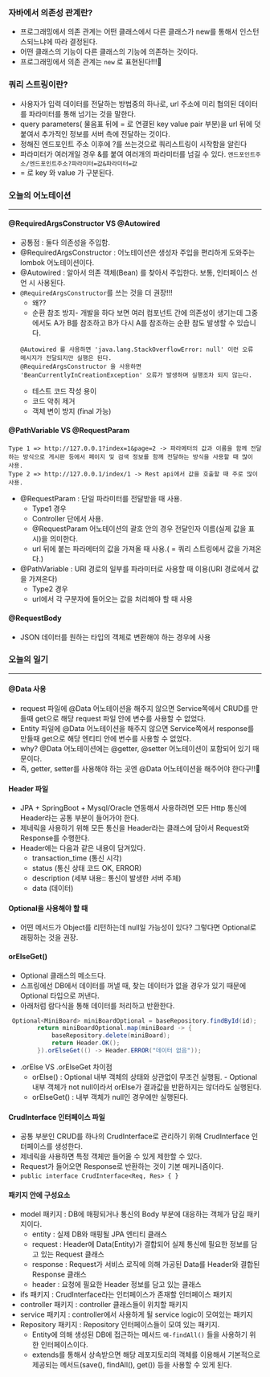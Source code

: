 ### 자바에서 의존성 관계란?
+ 프로그래밍에서 의존 관계는 어떤 클래스에서 다른 클래스가 new를 통해서 인스턴스되느냐에 따라 결정된다.
+ 어떤 클래스의 기능이 다른 클래스의 기능에 의존하는 것이다.
+ 프로그래밍에서 의존 관계는 `new` 로 표현된다!!!🎃

### 쿼리 스트링이란?
+ 사용자가 입력 데이터를 전달하는 방법중의 하나로, url 주소에 미리 협의된 데이터를 파라미터를 통해 넘기는 것을 말한다.
+ query parameters( 물음표 뒤에 = 로 연결된 key value pair 부분)을 url 뒤에 덧붙여서 추가적인 정보를 서버 측에 전달하는 것이다. 
+ 정해진 엔드포인트 주소 이후에 ?를 쓰는것으로 쿼리스트링이 시작함을 알린다
+ 파라미터가 여러개일 경우 &를 붙여 여러개의 파라미터를 넘길 수 있다. `엔드포인트주소/엔드포인트주소?파라미터=값&파라미터=값`
+ = 로 key 와 value 가 구분된다. 



### 오늘의 어노테이션
---
#### @RequiredArgsConstructor VS @Autowired
+ 공통점 : 둘다 의존성을 주입함.
+ @RequiredArgsConstructor :  어노테이션은 생성자 주입을 편리하게 도와주는 lombok 어노테이션이다.
+ @Autowired : 알아서 의존 객체(Bean) 를 찾아서 주입한다. 보통, 인터페이스 선언 시 사용된다.
+ `@RequiredArgsConstructor`를 쓰는 것을 더 권장!!!
  + 왜??
  + 순환 참조 방지- 개발을 하다 보면 여러 컴포넌트 간에 의존성이 생기는데 그중에서도 A가 B를 참조하고 B가 다시 A를 참조하는 순환 참도 발생할 수 있습니다.
  ```
  @Autowired 를 사용하면 'java.lang.StackOverflowError: null' 이런 오류 메시지가 전달되지만 실행은 된다.
  @RequiredArgsConstructor 을 사용하면 'BeanCurrentlyInCreationException' 오류가 발생하며 실행조차 되지 않는다.
  ```
  + 테스트 코드 작성 용이
  + 코드 악취 제거
  + 객체 변이 방지 (final 가능)

#### @PathVariable VS @RequestParam
```
Type 1 => http://127.0.0.1?index=1&page=2 -> 파라메터의 값과 이름을 함께 전달하는 방식으로 게시판 등에서 페이지 및 검색 정보를 함께 전달하는 방식을 사용할 때 많이 사용.
Type 2 => http://127.0.0.1/index/1 -> Rest api에서 값을 호출할 때 주로 많이 사용.
```
+ @RequestParam : 단일 파라미터를 전달받을 때 사용.
  + Type1 경우
  + Controller 단에서 사용.
  + @RequestParam 어노테이션의 괄호 안의 경우 전달인자 이름(실제 값을 표시)을 의미한다.
  + url 뒤에 붙는 파라메터의 값을 가져올 때 사용.( = 쿼리 스트링에서 값을 가져온다.)
+ @PathVariable : URI 경로의 일부를 파라미터로 사용할 때 이용(URI 경로에서 값을 가져온다)
  + Type2 경우
  + url에서 각 구분자에 들어오는 값을 처리해야 할 때 사용

#### @RequestBody
+ JSON 데이터를 원하는 타입의 객체로 변환해야 하는 경우에 사용

### 오늘의 일기
---
 #### @Data 사용    
+ request 파일에 @Data 어노테이션을 해주지 않으면 Service쪽에서 CRUD를 만들때 get으로 해당 request 파일 안에 변수를 사용할 수 없었다.
+ Entity 파일에 @Data 어노테이션을 해주지 않으면 Service쪽에서 response를 만들때 get으로 해당 엔티티 안에 변수를 사용할 수 없었다.
+ why? @Data 어노테이션에는 @getter, @setter 어노테이션이 포함되어 있기 때문이다.
+ 즉, getter, setter를 사용해야 하는 곳엔 @Data 어노테이션을 해주어야 한다구!!🎃

#### Header 파일
+ JPA + SpringBoot + Mysql/Oracle 연동해서 사용하려면 모든 Http 통신에 Header라는 공통 부분이 들어가야 한다.
+ 제네릭을 사용하기 위해 모든 통신을 Header라는 클래스에 담아서 Request와 Response를 수행한다.
+ Header에는 다음과 같은 내용이 담겨있다.
  + transaction_time (통신 시각)
  + status (통신 상태 코드 OK, ERROR)
  + description (세부 내용:: 통신이 발생한 서버 주체)
  + data (데이터)

#### Optional을 사용해야 할 때  
+ 어떤 메서드가 Object를 리턴하는데 null일 가능성이 있다? 그렇다면 Optional로 래핑하는 것을 권장.

#### orElseGet()  
+ Optional 클래스의 메소드다.
+ 스프링에선 DB에서 데이터를 꺼낼 때, 찾는 데이터가 없을 경우가 있기 때문에 Optional 타입으로 꺼낸다.
+ 아래처럼 람다식을 통해 데이터를 처리하고 반환한다.
```java
 Optional<MiniBoard> miniBoardOptional = baseRepository.findById(id);
        return miniBoardOptional.map(miniBoard -> {
            baseRepository.delete(miniBoard);
            return Header.OK();
        }).orElseGet(() -> Header.ERROR("데이터 없음"));
```
+ .orElse VS .orElseGet 차이점
  + orElse() : Optional 내부 객체의 상태와 상관없이 무조건 실행됨. - Optional 내부 객체가 not null이라서 orElse가 결과값을 반환하지는 않더라도 실행된다.
  + orElseGet() : 내부 객체가 null인 경우에만 실행된다.

#### CrudInterface 인터페이스 파일
+ 공통 부분인 CRUD를 하나의 CrudInterface로 관리하기 위해 CrudInterface 인터페이스를 생성한다.
+ 제네릭을 사용하면 특정 객체만 들어올 수 있게 제한할 수 있다.
+ Request가 들어오면 Response로 반환하는 것이 기본 매커니즘이다.
+ `public interface CrudInterface<Req, Res> { }`

#### 패키지 안에 구성요소
+ model 패키지 : DB에 매핑되거나 통신의 Body 부분에 대응하는 객체가 담길 패키지이다.
  + entity : 실제 DB와 매핑될 JPA 엔티티 클래스
  + request : Header에 Data(Entity)가 결합되어 실제 통신에 필요한 정보를 담고 있는 Request 클래스
  + response : Request가 서비스 로직에 의해 가공된 Data를 Header와 결합된 Response 클래스
  + header : 요청에 필요한 Header 정보를 담고 있는 클래스
+ ifs 패키지 : CrudInterface라는 인터페이스가 존재할 인터페이스 패키지
+ controller 패키지 : controller 클래스들이 위치할 패키지
+ service 패키지 : controller에서 사용하게 될 service logic이 모여있는 패키지
+ Repository 패키지 : Repository 인터페이스들이 모여 있는 패키지.
  + Entity에 의해 생성된 DB에 접근하는 메서드 `예-findAll()` 들을 사용하기 위한 인터페이스이다.
  + extends를 통해서 상속받으면 해당 레포지토리의 객체를 이용해서 기본적으로 제공되는 메서드(save(), findAll(), get()) 등을 사용할 수 있게 된다.












